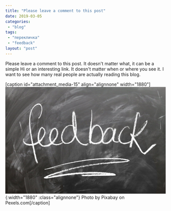```yaml
---
title: "Please leave a comment to this post"
date: 2019-03-05
categories: 
 - "blog"
tags: 
 - "перекличка"
 - "feedback"
layout: "post"
---
```


Please leave a comment to this post. It doesn't matter what, it can be a simple Hi or an interesting link. It doesn't matter when or where you see it. I want to see how many real people are actually reading this blog.

[caption id="attachment_media-15" align="alignnone" width="1880"]![close up of text](/assets/img/2018/09/pexels-photo-247708.jpeg){:width="1880" :class="alignnone"} Photo by Pixabay on Pexels.com[/caption]
